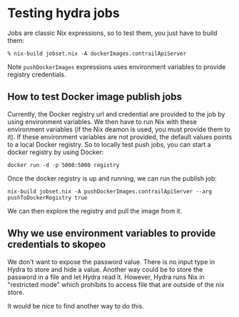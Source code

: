 # Testing hydra jobs

Jobs are classic Nix expressions, so to test them, you just have to build them:

    % nix-build jobset.nix -A dockerImages.contrailApiServer

Note `pushDockerImages` expressions uses environment variables to provide registry credentials.

## How to test Docker image publish jobs

Currently, the Docker registry url and credential are provided to the
job by using environment variables. We then have to run Nix with these
environment variables (if the Nix deamon is used, you must provide
them to it). If these environment variables are not provided, the
default values points to a local Docker registry. So to locally test
push jobs, you can start a docker registry by using Docker:

    docker run -d -p 5000:5000 registry

Once the docker registry is up and running, we can run the publish job:

    nix-build jobset.nix -A pushDockerImages.contrailApiServer --arg pushToDockerRegistry true

We can then explore the registry and pull the image from it.

## Why we use environment variables to provide credentials to skopeo

We don't want to expose the password value. There is no input type in
Hydra to store and hide a value. Another way could be to store the
password in a file and let Hydra read it. However, Hydra runs Nix in
"restricted mode" which prohibits to access file that are outside of
the nix store.

It would be nice to find another way to do this.
